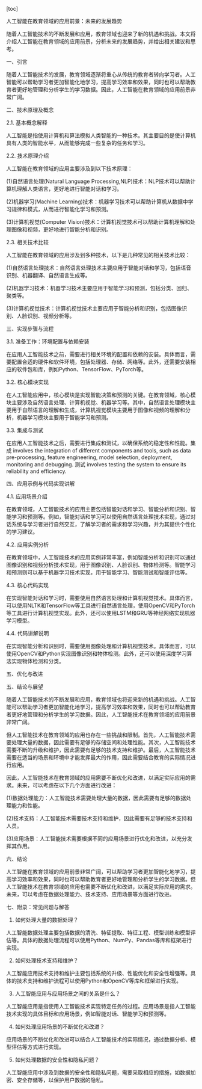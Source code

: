 
[toc]                    
                
                
人工智能在教育领域的应用前景：未来的发展趋势

随着人工智能技术的不断发展和应用，教育领域也迎来了新的机遇和挑战。本文将介绍人工智能在教育领域的应用前景，分析未来的发展趋势，并给出相关建议和思考。

一、引言

随着人工智能技术的发展，教育领域逐渐将重心从传统的教育者转向学习者。人工智能可以帮助学习者更加智能化地学习，提高学习效率和效果，同时也可以帮助教育者更好地管理和分析学生的学习数据。因此，人工智能在教育领域的应用前景非常广阔。

二、技术原理及概念

2.1. 基本概念解释

人工智能是指使用计算机和算法模拟人类智能的一种技术。其主要目的是使计算机具有人类的智能水平，从而能够完成一些复杂的任务和学习。

2.2. 技术原理介绍

人工智能在教育领域的应用主要涉及到以下技术原理：

(1)自然语言处理(Natural Language Processing,NLP)技术：NLP技术可以帮助计算机理解人类语言，更好地进行智能对话和学习。

(2)机器学习(Machine Learning)技术：机器学习技术可以帮助计算机从数据中学习规律和模式，从而进行智能化学习和预测。

(3)计算机视觉(Computer Vision)技术：计算机视觉技术可以帮助计算机理解和处理图像和视频，更好地进行智能分析和识别。

2.3. 相关技术比较

人工智能在教育领域的应用涉及到多种技术，以下是几种常见的相关技术比较：

(1)自然语言处理技术：自然语言处理技术主要应用于智能对话和学习，包括语音识别、机器翻译、自然语言生成等。

(2)机器学习技术：机器学习技术主要应用于智能学习和预测，包括分类、回归、聚类等。

(3)计算机视觉技术：计算机视觉技术主要应用于智能分析和识别，包括图像识别、人脸识别、视频分析等。

三、实现步骤与流程

3.1. 准备工作：环境配置与依赖安装

在应用人工智能技术之前，需要进行相关环境的配置和依赖的安装。具体而言，需要配置合适的硬件和软件环境，包括处理器、存储、网络等。此外，还需要安装相应的软件包和库，例如Python、TensorFlow、PyTorch等。

3.2. 核心模块实现

在人工智能应用中，核心模块是实现智能决策和预测的关键。在教育领域，核心模块主要涉及自然语言处理、计算机视觉、机器学习等。其中，自然语言处理模块主要用于自然语言的理解和生成，计算机视觉模块主要用于图像和视频的理解和分析，机器学习模块主要用于智能学习和预测。

3.3. 集成与测试

在应用人工智能技术之后，需要进行集成和测试，以确保系统的稳定性和性能。集成 involves the integration of different components and tools, such as data pre-processing, feature engineering, model selection, deployment, monitoring and debugging. 测试 involves testing the system to ensure its reliability and efficiency.

四、应用示例与代码实现讲解

4.1. 应用场景介绍

在教育领域，人工智能技术的应用主要包括智能对话和学习、智能分析和识别、智能学习和预测等。例如，智能对话和学习可以使用自然语言处理技术实现，通过对话系统与学习者进行自然交互，了解学习者的需求和学习兴趣，并为其提供个性化的学习建议。

4.2. 应用实例分析

在教育领域中，人工智能技术的应用实例非常丰富，例如智能分析和识别可以通过图像识别和视频分析技术实现，用于图像识别、人脸识别、物体检测等。智能学习和预测则可以基于机器学习技术实现，用于智能学习、智能测试和智能评估等。

4.3. 核心代码实现

在实现智能对话和学习时，需要使用自然语言处理和计算机视觉技术。具体而言，可以使用NLTK和TensorFlow等工具进行自然语言处理，使用OpenCV和PyTorch等工具进行计算机视觉实现。此外，还可以使用LSTM和GRU等神经网络实现机器学习模型。

4.4. 代码讲解说明

在实现智能分析和识别时，需要使用图像处理和计算机视觉技术。具体而言，可以使用OpenCV和Python实现图像识别和物体检测。此外，还可以使用深度学习算法实现物体检测和分类。

五、优化与改进

五、结论与展望

随着人工智能技术的不断发展和应用，教育领域也将迎来新的机遇和挑战。人工智能可以帮助学习者更加智能化地学习，提高学习效率和效果，同时也可以帮助教育者更好地管理和分析学生的学习数据。因此，人工智能技术在教育领域的应用前景非常广阔。

但人工智能技术在教育领域的应用也存在一些挑战和限制。首先，人工智能技术需要处理大量的数据，因此需要有足够的存储空间和处理性能。其次，人工智能技术需要不断的升级和维护，因此需要有足够的技术支持和维护。最后，人工智能技术需要在适当的场景和环境中才能发挥最大的作用，因此需要结合教育的实际情况进行应用。

因此，人工智能技术在教育领域的应用需要不断优化和改进，以满足实际应用的需求。未来，可以考虑在以下几个方面进行改进：

(1)数据处理能力：人工智能技术需要处理大量的数据，因此需要有足够的数据处理能力和性能。

(2)技术支持：人工智能技术需要技术支持和维护，因此需要有足够的技术支持和人员。

(3)应用场景：人工智能技术需要根据不同的应用场景进行优化和改进，以充分发挥其作用。

六、结论

人工智能在教育领域的应用前景非常广阔，可以帮助学习者更加智能化地学习，提高学习效率和效果，同时也可以帮助教育者更好地管理和分析学生的学习数据。但人工智能技术在教育领域的应用也需要不断优化和改进，以满足实际应用的需求。未来，可以考虑在数据处理能力、技术支持、应用场景等方面进行改进。

七、附录：常见问题与解答

1. 如何处理大量的数据处理？

人工智能数据处理主要包括数据的清洗、特征提取、特征工程、模型训练和模型评估等。具体的数据处理流程可以使用Python、NumPy、Pandas等库和框架进行实现。

2. 如何处理技术支持和维护？

人工智能应用技术支持和维护主要包括系统的升级、性能优化和安全性增强等。具体的技术支持和维护流程可以使用Python和OpenCV等库和框架进行实现。

3. 人工智能应用与应用场景之间的关系是什么？

人工智能应用是指使用人工智能技术实现特定任务的过程。应用场景是指人工智能技术实现的具体目标和应用场景，例如智能对话、智能学习和预测等。

4. 如何处理应用场景的不断优化和改进？

应用场景的不断优化和改进可以结合人工智能技术的实际情况，通过数据分析、模型评估等方式进行实现。

5. 如何处理数据的安全性和隐私问题？

人工智能应用中涉及到数据的安全性和隐私问题，需要采取相应的措施，如数据加密、安全存储等，以保护用户数据的隐私。

